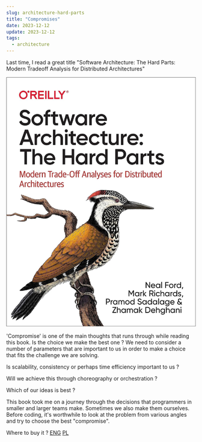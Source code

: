```yaml
---
slug: architecture-hard-parts
title: "Compromises"
date: 2023-12-12
update: 2023-12-12
tags: 
  - architecture
---
```


Last time, I read a great title "Software Architecture: The Hard Parts: Modern Tradeoff Analysis for Distributed Architectures"

![presentation_1](./hard_parts.jpg)

'Compromise' is one of the main thoughts that runs through while reading this book. Is the choice we make the best one ? We need to consider a number of parameters that are important to us in order to make a choice that fits the challenge we are solving. 

Is scalability, consistency or perhaps time efficiency important to us ? 

Will we achieve this through choreography or orchestration ?

Which of our ideas is best ?

This book took me on a journey through the decisions that programmers in smaller and larger teams make. Sometimes we also make them ourselves. Before coding, it's worthwhile to look at the problem from various angles and try to choose the best "compromise".

Where to buy it ? [ENG](https://www.amazon.pl/Software-Architecture-Tradeoff-Distributed-Architectures/dp/1492086894)
[PL](https://helion.pl/ksiazki/zlozone-zagadnienia-architektury-oprogramowania-jak-analizowac-kompromisy-i-podejmowac-trudne-decyz-neal-ford-mark-richards-pramod-sadalage-zhamak,zlozag.htm#format/d)
